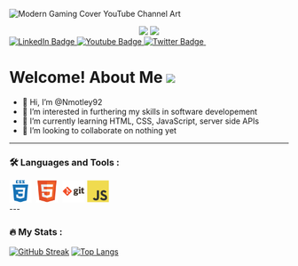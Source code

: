 ![Modern Gaming Cover YouTube Channel Art](https://user-images.githubusercontent.com/114119193/201834177-da2a5b01-24c4-4cb8-9aaa-4dea6c7a83c0.gif)
<div id="header" align="center" >
  <img src="https://media.giphy.com/media/M9gbBd9nbDrOTu1Mqx/giphy.gif" width="200"/>
  <img src="https://media.giphy.com/media/bGgsc5mWoryfgKBx1u/giphy.gif" width="200"/>

</div>
<div id="badges">
  <a href="https://www.linkedin.com/in/nathaniel-motley-384bb3251/">
    <img src="https://img.shields.io/badge/LinkedIn-blue?style=for-the-badge&logo=linkedin&logoColor=white" alt="LinkedIn Badge"/>
  </a>
  <a href="mailto: nmotley92@gmail.com">
    <img src="https://img.shields.io/badge/Gmail-red?style=for-the-badge&logo=Gmail&logoColor=white" alt="Youtube Badge"/>
  </a>
  <a href="https://twitter.com/Nmotley92M">
    <img src="https://img.shields.io/badge/Twitter-blue?style=for-the-badge&logo=twitter&logoColor=white" alt="Twitter Badge"/>
  </a>
  <img src="https://komarev.com/ghpvc/?username=Nmotley92&style=flat-square&color=blue" alt=""/>
</div>
<h1>
  Welcome! About Me
  <img src="https://media.giphy.com/media/hvRJCLFzcasrR4ia7z/giphy.gif" width="30px"/>
</h1>

<ul>
  <li>👋 Hi, I’m @Nmotley92</li>
<li> 👀 I’m interested in furthering my skills in software developement</li>
<li> 🌱 I’m currently learning HTML, CSS, JavaScript, server side APIs</li>
<li> 💞️ I’m looking to collaborate on nothing yet</li> 
</ul>

---

### :hammer_and_wrench: Languages and Tools :
<div>
  <img src="https://github.com/devicons/devicon/blob/master/icons/css3/css3-plain-wordmark.svg"  title="CSS3" alt="CSS" width="40" height="40"/>&nbsp;
  <img src="https://github.com/devicons/devicon/blob/master/icons/html5/html5-original.svg" title="HTML5" alt="HTML" width="40" height="40"/>&nbsp;
  <img src="https://github.com/devicons/devicon/blob/master/icons/git/git-original-wordmark.svg" title="Git" **alt="Git" width="40" height="40"/>
  <img src="https://github.com/devicons/devicon/blob/master/icons/javascript/javascript-original.svg" title="JavaScript" alt="JavaScript" width="40" height="40"/>&nbsp;

</div>
---

### :fire: My Stats :
[![GitHub Streak](http://github-readme-streak-stats.herokuapp.com?user=Nmotley92&theme=dark&background=000000)](https://git.io/streak-stats)
[![Top Langs](https://github-readme-stats.vercel.app/api/top-langs/?username=Nmotley92)](https://github.com/anuraghazra/github-readme-stats)


<!---
Nmotley92/Nmotley92 is a ✨ special ✨ repository because its `README.md` (this file) appears on your GitHub profile.
You can click the Preview link to take a look at your changes.
--->

